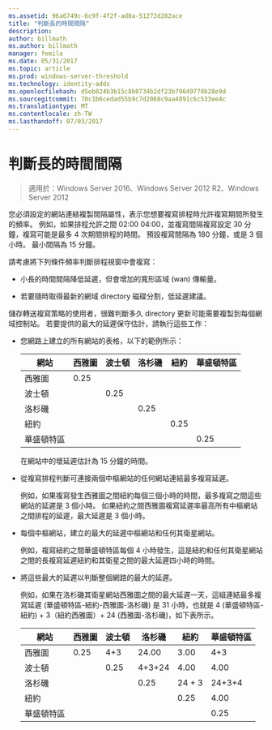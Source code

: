 ```yaml
---
ms.assetid: 96a6749c-6c9f-4f2f-ad0a-51272d282ace
title: "判斷長的時間間隔"
description: 
author: billmath
ms.author: billmath
manager: femila
ms.date: 05/31/2017
ms.topic: article
ms.prod: windows-server-threshold
ms.technology: identity-adds
ms.openlocfilehash: d5eb824b3b15c8b0734b2df23b79649778b28e9d
ms.sourcegitcommit: 70c1b6cedad55b9c7d2068c9aa4891c6c533ee4c
ms.translationtype: MT
ms.contentlocale: zh-TW
ms.lasthandoff: 07/03/2017
---
```

# <a name="determining-the-interval"></a>判斷長的時間間隔

>適用於：Windows Server 2016、Windows Server 2012 R2、Windows Server 2012

您必須設定的網站連結複製間隔屬性，表示您想要複寫排程時允許複寫期間所發生的頻率。 例如，如果排程允許之間 02:00 04:00，並複寫間隔複寫設定 30 分鐘，複寫可能是最多 4 次期間排程的時間。 預設複寫間隔為 180 分鐘，或是 3 個小時。 最小間隔為 15 分鐘。  
  
請考慮將下列條件頻率判斷排程視窗中會複寫：  
  
-   小長的時間間隔降低延遲，但會增加的寬形區域 (wan) 傳輸量。  
  
-   若要隨時取得最新的網域 directory 磁碟分割，低延遲建議。  
  
儲存轉送複寫策略的使用者，很難判斷多久 directory 更新可能需要複製到每個網域控制站。 若要提供的最大的延遲保守估計，請執行這些工作：  
  
-   您網路上建立的所有網站的表格，以下的範例所示：  
  
    |網站|西雅圖|波士頓|洛杉磯|紐約|華盛頓特區|  
    |---------|-----------|----------|---------------|------------|--------------------|  
    |西雅圖|0.25|||||  
    |波士頓||0.25||||  
    |洛杉磯|||0.25|||  
    |紐約||||0.25||  
    |華盛頓特區|||||0.25|  
  
    在網站中的壞延遲估計為 15 分鐘的時間。  
  
-   從複寫排程判斷可連接兩個中樞網站的任何網站連結最多複寫延遲。  
  
    例如，如果複寫發生西雅圖之間紐約每個三個小時的時間，最多複寫之間這些網站的延遲是 3 個小時。 如果紐約之間西雅圖複寫延遲率最高所有中樞網站之間排程的延遲，最大延遲是 3 個小時。  
  
-   每個中樞網站，建立的最大的延遲中樞網站和任何其衛星網站。  
  
    例如，複寫紐約之間華盛頓特區每個 4 小時發生，這是紐約和任何其衛星網站之間的長複寫延遲紐約和其衛星之間的最大延遲四小時的時間。  
  
-   將這些最大的延遲以判斷整個網路的最大的延遲。  
  
    例如，如果在洛杉磯其衛星網站西雅圖之間的最大延遲一天，這組連結最多複寫延遲 (華盛頓特區-紐約-西雅圖-洛杉磯) 是 31 小時，也就是 4 (華盛頓特區-紐約) + 3（紐約西雅圖）+ 24 (西雅圖-洛杉磯)，如下表所示。  
  
    |網站|西雅圖|波士頓|洛杉磯|紐約|華盛頓特區|  
    |---------|-----------|----------|---------------|------------|--------------------|  
    |西雅圖|0.25|4+3|24.00|3.00|4+3|  
    |波士頓||0.25|4+3+24|4.00|4.00|  
    |洛杉磯|||0.25|24 + 3|24+3+4|  
    |紐約||||0.25|4.00|  
    |華盛頓特區|||||0.25|  
  



